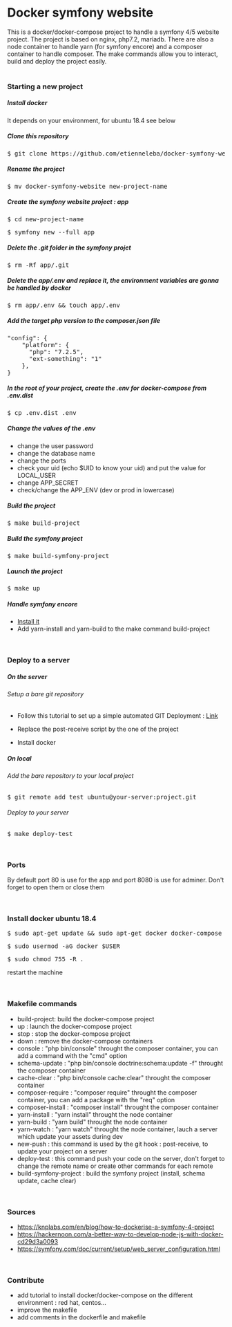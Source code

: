 # Docker symfony website

This is a docker/docker-compose project to handle a symfony 4/5 website project. The project is based on nginx, php7.2, mariadb. There are also a node container to handle yarn (for symfony encore) and a composer container to handle composer. The make commands allow you to interact, build and deploy the project easily.  
<br>

### Starting a new project 

##### Install docker 

It depends on your environment, for ubuntu 18.4 see below 

##### Clone this repository 

<pre>$ git clone https://github.com/etienneleba/docker-symfony-website.git</pre>

##### Rename the project 

<pre>$ mv docker-symfony-website new-project-name</pre>

##### Create the symfony website project : app

<pre>$ cd new-project-name</pre>
<pre>$ symfony new --full app</pre>

##### Delete the .git folder in the symfony projet 

<pre>$ rm -Rf app/.git</pre>

##### Delete the app/.env and replace it, the environment variables are gonna be handled by docker

<pre>$ rm app/.env && touch app/.env</pre>

##### Add the target php version to the composer.json file 

<pre>
"config": {
    "platform": {
      "php": "7.2.5",
      "ext-something": "1"
    },
}
</pre>

##### In the root of your project, create the .env for docker-compose from .env.dist

<pre>$ cp .env.dist .env</pre>

##### Change the values of the .env

- change the user password
- change the database name
- change the ports 
- check your uid (echo $UID to know your uid) and put the value for LOCAL_USER
- change APP_SECRET
- check/change the APP_ENV (dev or prod in lowercase)

##### Build the project 

<pre>$ make build-project</pre>

##### Build the symfony project

<pre>$ make build-symfony-project</pre>

##### Launch the project 

<pre>$ make up</pre>

##### Handle symfony encore
- [Install it](https://symfony.com/doc/current/frontend/encore/installation.html)
- Add yarn-install and yarn-build to the make command build-project

<br>

### Deploy to a server

##### On the server
###### Setup a bare git repository 

  - Follow this tutorial to set up a simple automated GIT Deployment : [Link](https://gist.github.com/noelboss/3fe13927025b89757f8fb12e9066f2fa#file-post-receive)

  - Replace the post-receive script by the one of the project

- Install docker 


##### On local
###### Add the bare repository to your local project 

<pre>$ git remote add test ubuntu@your-server:project.git</pre>

###### Deploy to your server

<pre>$ make deploy-test</pre>

<br>

### Ports

By default port 80 is use for the app and port 8080 is use for adminer. Don't forget to open them or close them

<br>

### Install docker ubuntu 18.4

<pre>$ sudo apt-get update && sudo apt-get docker docker-compose</pre>
<pre>$ sudo usermod -aG docker $USER</pre>
<pre>$ sudo chmod 755 -R . </pre>

restart the machine

<br>

### Makefile commands 
- build-project: build the docker-compose project
- up : launch the docker-compose project
- stop : stop the docker-compose project
- down : remove the docker-compose containers
- console : "php bin/console" throught the composer container, you can add a command with the "cmd" option
- schema-update : "php bin/console doctrine:schema:update -f" throught the composer container
- cache-clear : "php bin/console cache:clear" throught the composer container
- composer-require : "composer require" throught the composer container, you can add a package with the "req" option
- composer-install : "composer install" throught the composer container
- yarn-install : "yarn install" throught the node container
- yarn-build : "yarn build" throught the node container
- yarn-watch : "yarn watch" throught the node container, lauch a server which update your assets during dev
- new-push : this command is used by the git hook : post-receive, to update your project on a server
- deploy-test : this command push your code on the server, don't forget to change the remote name or create other commands for each remote
- build-symfony-project : build the symfony project (install, schema update, cache clear)

<br>

### Sources

- https://knplabs.com/en/blog/how-to-dockerise-a-symfony-4-project
- https://hackernoon.com/a-better-way-to-develop-node-js-with-docker-cd29d3a0093
- https://symfony.com/doc/current/setup/web_server_configuration.html

<br>

### Contribute 

- add tutorial to install docker/docker-compose on the different environment : red hat, centos...
- improve the makefile
- add comments in the dockerfile and makefile

